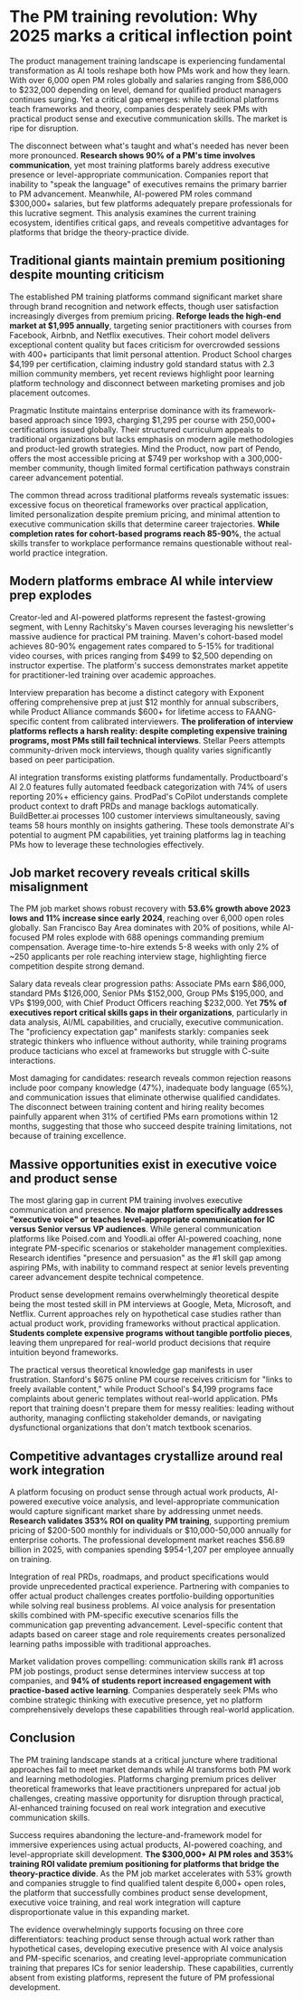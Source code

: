 # The PM training revolution: Why 2025 marks a critical inflection point

The product management training landscape is experiencing fundamental transformation as AI tools reshape both how PMs work and how they learn. With over 6,000 open PM roles globally and salaries ranging from $86,000 to $232,000 depending on level, demand for qualified product managers continues surging. Yet a critical gap emerges: while traditional platforms teach frameworks and theory, companies desperately seek PMs with practical product sense and executive communication skills. The market is ripe for disruption.

The disconnect between what's taught and what's needed has never been more pronounced. **Research shows 90% of a PM's time involves communication**, yet most training platforms barely address executive presence or level-appropriate communication. Companies report that inability to "speak the language" of executives remains the primary barrier to PM advancement. Meanwhile, AI-powered PM roles command $300,000+ salaries, but few platforms adequately prepare professionals for this lucrative segment. This analysis examines the current training ecosystem, identifies critical gaps, and reveals competitive advantages for platforms that bridge the theory-practice divide.

## Traditional giants maintain premium positioning despite mounting criticism

The established PM training platforms command significant market share through brand recognition and network effects, though user satisfaction increasingly diverges from premium pricing. **Reforge leads the high-end market at $1,995 annually**, targeting senior practitioners with courses from Facebook, Airbnb, and Netflix executives. Their cohort model delivers exceptional content quality but faces criticism for overcrowded sessions with 400+ participants that limit personal attention. Product School charges $4,199 per certification, claiming industry gold standard status with 2.3 million community members, yet recent reviews highlight poor learning platform technology and disconnect between marketing promises and job placement outcomes.

Pragmatic Institute maintains enterprise dominance with its framework-based approach since 1993, charging $1,295 per course with 250,000+ certifications issued globally. Their structured curriculum appeals to traditional organizations but lacks emphasis on modern agile methodologies and product-led growth strategies. Mind the Product, now part of Pendo, offers the most accessible pricing at $749 per workshop with a 300,000-member community, though limited formal certification pathways constrain career advancement potential.

The common thread across traditional platforms reveals systematic issues: excessive focus on theoretical frameworks over practical application, limited personalization despite premium pricing, and minimal attention to executive communication skills that determine career trajectories. **While completion rates for cohort-based programs reach 85-90%**, the actual skills transfer to workplace performance remains questionable without real-world practice integration.

## Modern platforms embrace AI while interview prep explodes  

Creator-led and AI-powered platforms represent the fastest-growing segment, with Lenny Rachitsky's Maven courses leveraging his newsletter's massive audience for practical PM training. Maven's cohort-based model achieves 80-90% engagement rates compared to 5-15% for traditional video courses, with prices ranging from $499 to $2,500 depending on instructor expertise. The platform's success demonstrates market appetite for practitioner-led training over academic approaches.

Interview preparation has become a distinct category with Exponent offering comprehensive prep at just $12 monthly for annual subscribers, while Product Alliance commands $600+ for lifetime access to FAANG-specific content from calibrated interviewers. **The proliferation of interview platforms reflects a harsh reality: despite completing expensive training programs, most PMs still fail technical interviews**. Stellar Peers attempts community-driven mock interviews, though quality varies significantly based on peer participation.

AI integration transforms existing platforms fundamentally. Productboard's AI 2.0 features fully automated feedback categorization with 74% of users reporting 20%+ efficiency gains. ProdPad's CoPilot understands complete product context to draft PRDs and manage backlogs automatically. BuildBetter.ai processes 100 customer interviews simultaneously, saving teams 58 hours monthly on insights gathering. These tools demonstrate AI's potential to augment PM capabilities, yet training platforms lag in teaching PMs how to leverage these technologies effectively.

## Job market recovery reveals critical skills misalignment

The PM job market shows robust recovery with **53.6% growth above 2023 lows and 11% increase since early 2024**, reaching over 6,000 open roles globally. San Francisco Bay Area dominates with 20% of positions, while AI-focused PM roles explode with 688 openings commanding premium compensation. Average time-to-hire extends 5-8 weeks with only 2% of ~250 applicants per role reaching interview stage, highlighting fierce competition despite strong demand.

Salary data reveals clear progression paths: Associate PMs earn $86,000, standard PMs $126,000, Senior PMs $152,000, Group PMs $195,000, and VPs $199,000, with Chief Product Officers reaching $232,000. Yet **75% of executives report critical skills gaps in their organizations**, particularly in data analysis, AI/ML capabilities, and crucially, executive communication. The "proficiency expectation gap" manifests starkly: companies seek strategic thinkers who influence without authority, while training programs produce tacticians who excel at frameworks but struggle with C-suite interactions.

Most damaging for candidates: research reveals common rejection reasons include poor company knowledge (47%), inadequate body language (65%), and communication issues that eliminate otherwise qualified candidates. The disconnect between training content and hiring reality becomes painfully apparent when 31% of certified PMs earn promotions within 12 months, suggesting that those who succeed despite training limitations, not because of training excellence.

## Massive opportunities exist in executive voice and product sense

The most glaring gap in current PM training involves executive communication and presence. **No major platform specifically addresses "executive voice" or teaches level-appropriate communication for IC versus Senior versus VP audiences**. While general communication platforms like Poised.com and Yoodli.ai offer AI-powered coaching, none integrate PM-specific scenarios or stakeholder management complexities. Research identifies "presence and persuasion" as the #1 skill gap among aspiring PMs, with inability to command respect at senior levels preventing career advancement despite technical competence.

Product sense development remains overwhelmingly theoretical despite being the most tested skill in PM interviews at Google, Meta, Microsoft, and Netflix. Current approaches rely on hypothetical case studies rather than actual product work, providing frameworks without practical application. **Students complete expensive programs without tangible portfolio pieces**, leaving them unprepared for real-world product decisions that require intuition beyond frameworks.

The practical versus theoretical knowledge gap manifests in user frustration. Stanford's $675 online PM course receives criticism for "links to freely available content," while Product School's $4,199 programs face complaints about generic templates without real-world application. PMs report that training doesn't prepare them for messy realities: leading without authority, managing conflicting stakeholder demands, or navigating dysfunctional organizations that don't match textbook scenarios.

## Competitive advantages crystallize around real work integration

A platform focusing on product sense through actual work products, AI-powered executive voice analysis, and level-appropriate communication would capture significant market share by addressing unmet needs. **Research validates 353% ROI on quality PM training**, supporting premium pricing of $200-500 monthly for individuals or $10,000-50,000 annually for enterprise cohorts. The professional development market reaches $56.89 billion in 2025, with companies spending $954-1,207 per employee annually on training.

Integration of real PRDs, roadmaps, and product specifications would provide unprecedented practical experience. Partnering with companies to offer actual product challenges creates portfolio-building opportunities while solving real business problems. AI voice analysis for presentation skills combined with PM-specific executive scenarios fills the communication gap preventing advancement. Level-specific content that adapts based on career stage and role requirements creates personalized learning paths impossible with traditional approaches.

Market validation proves compelling: communication skills rank #1 across PM job postings, product sense determines interview success at top companies, and **94% of students report increased engagement with practice-based active learning**. Companies desperately seek PMs who combine strategic thinking with executive presence, yet no platform comprehensively develops these capabilities through real-world application.

## Conclusion

The PM training landscape stands at a critical juncture where traditional approaches fail to meet market demands while AI transforms both PM work and learning methodologies. Platforms charging premium prices deliver theoretical frameworks that leave practitioners unprepared for actual job challenges, creating massive opportunity for disruption through practical, AI-enhanced training focused on real work integration and executive communication skills.

Success requires abandoning the lecture-and-framework model for immersive experiences using actual products, AI-powered coaching, and level-appropriate skill development. **The $300,000+ AI PM roles and 353% training ROI validate premium positioning for platforms that bridge the theory-practice divide**. As the PM job market accelerates with 53% growth and companies struggle to find qualified talent despite 6,000+ open roles, the platform that successfully combines product sense development, executive voice training, and real work integration will capture disproportionate value in this expanding market.

The evidence overwhelmingly supports focusing on three core differentiators: teaching product sense through actual work rather than hypothetical cases, developing executive presence with AI voice analysis and PM-specific scenarios, and creating level-appropriate communication training that prepares ICs for senior leadership. These capabilities, currently absent from existing platforms, represent the future of PM professional development.